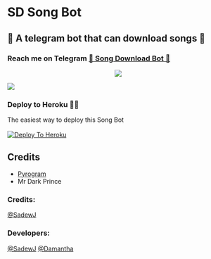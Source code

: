 # SD Song Bot
##  🎹 A telegram bot that can download songs 🎸
### Reach me on Telegram [🎹 Song Download Bot 🎸](http://t.me/SDSongDlBot)
<p align="center">
  <img src="https://telegra.ph/file/b8e564454da50ddc80b59.jpg">
</p>

<a href="https://github.com/SDInifinity/SD-SongBot/fork">
    <img src="https://img.shields.io/github/forks/Sadew451/U-Filter-Bot?style=social">

  </a>  
</p>


### Deploy to Heroku 🏃‍♂

The easiest way to deploy this Song Bot  <br><br>
[![Deploy To Heroku](https://www.herokucdn.com/deploy/button.svg)](https://heroku.com/deploy?template=https://github.com/KashyapaDewmith/SD-SongBot)


## Credits

- [Pyrogram](https://github.com/pyrogram)
- Mr Dark Prince

### Credits:

[@SadewJ](https://t.me/SadewJ)




### Developers:

[@SadewJ](https://t.me/SadewJ)
[@Damantha](https://t.me/Damantha_Jasinghe)
